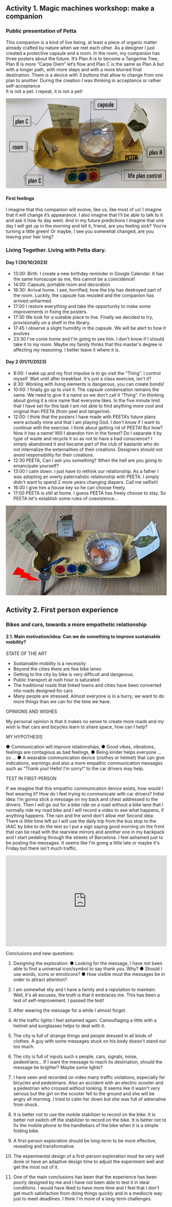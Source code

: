 
## Activity 1. Magic machines workshop: make a companion

### Public presentation of Petta

This companion is a kind of live being, at least a piece of organic matter already crafted by nature when we met each other. As a designer I just created a protective capsule and a room. In the room, my companion has three posters about the future. It’s Plan A is to become a Tangerine Tree, Plan B is more “Carpe Diem” let’s flow and Plan C is the same as Plan A but with a longer path, with more steps and with a more blurred final destination. There is a device with 3 buttons that allow to change from one plan to another. During the creation I was thinking in acceptance or rather self-acceptance	
It is not a pet. I repeat, it is not a pet!

![PETTA](../images/PETTA1.PNG)

#### First feelings
I imagine that this companion will evolve, like us, like most of us! I imagine that it will change it’s appearance. I also imagine that I’ll be able to talk to it and ask it how its day went. And in my future predictions I imagine that one day I will get up in the morning and tell it, friend, are you feeling sick? You're turning a little green! Or maybe, I see you somewhat changed, are you leaving your hair long?


### Living Together. Living with Petta diary.

#### Day 1 (30/10/2023)
- 13:00: Birth. I create a new birthday reminder in Google Calendar. It has the same horoscope as me, this cannot be a coincidence!
- 14:00: Capsule, portable room and decoration
- 16:30: Arrival home. I see, horrified, how the trip has destroyed part of the room. Luckily, the capsule has resisted and the companion has arrived unharmed. 
- 17:00 I restore everything and take the opportunity to make some improvements in fixing the posters.
- 17:30 We look for a suitable place to live. Finally we decided to try, provisionally on a shelf in the library.
- 17:45 I observe a slight humidity in the capsule. We will be alert to how it evolves
- 23:30 I've come home and I'm going to see him. I don't know if I should take it to my room. Maybe my family thinks that this master's degree is affecting my reasoning. I better leave it where it is.


#### Day 2 (01/11/2023)
- 8:00: I wake up and my first impulse is to go visit the “Thing”. I control myself. Wait until after breakfast. It's just a class exercise, isn't it?
- 8:30: Working with living elements is dangerous, you can create bonds!
- 10:00: I finally go up to visit it. The capsule condensation remains the same. We need to give it a name so we don't call it “Thing”. I'm thinking about giving it a nice name that everyone likes. In the five minute limit that I have set for this task I am not able to find anything more cool and original than PEETA (from peel and tangerine).
- 12:00: I think that the posters I have made with PEETA’s future plans were actually mine and that I am playing God. I don't know if I want to continue with the exercise. I think about getting rid of PEETA! But how? Now it has a name! Will I abandon him in the forest? Do I separate it by type of waste and recycle it so as not to have a bad conscience? I simply abandoned it and became part of the club of bastards who do not internalize the externalities of their creations. Designers should not avoid responsibility for their creations.
- 12:30 PEETA, Can I ask you something? When the hell are you going to emancipate yourself?
- 13:00 I calm down. I just have to rethink our relationship. As a father I was adopting an overly paternalistic relationship with PEETA. I simply didn't want to spend 2 more years changing diapers. Call me selfish!
- 16:00 I give him a house key so he can choose freely.
- 17:00 PEETA is still at home. I guess PEETA has freely choose to stay. So PEETA let's establish some rules of coexistence…

![PETTA2](../images/PETTA2.PNG)


## Activity 2. First person experience

### Bikes and cars, towards a more empathetic relationship

#### 2.1. Main motivation/idea: Can we do something to improve sustainable mobility?

STATE OF THE ART

- Sustainable mobility is a necessity
- Beyond the cities there are few bike lanes
- Getting to the city by bike is very difficult and dangerous.
- Public transport at rush hour is saturated
- The traditional roads that linked towns and cities have been converted
into roads designed for cars
- Many people are stressed. Almost everyone is in a hurry, we want to
do more things than we can for the time we have.

OPINIONS AND WISHES

My personal opinion is that it makes no sense to create more roads and my wish is
that cars and bicycles learn to share space, how can I help?

MY HYPOTHESIS

● Communication will improve relationships,
● Good vibes, vibrations, feelings are contagious as bad feelings,
● Being kinder helps everyone
... so ...
● A wearable communication device (clothes or helmet) that can give
indications, warnings and also a more empathic communication messages
such as “Thank you! Hello! I’m sorry!“ to the car drivers may help.

TEST IN FIRST-PERSON

If we imagine that this empathic communication device exists, how would I feel
wearing it? How do I feel trying to communicate with car drivers?
Initial idea:
I’m gonna stick a message on my back and chest addressed to the drivers.
Then I will go out for a bike ride on a road without a bike lane that I normally
ride my road bike and I will record a video to see what happens, if anything
happens. The rain and the wind don't allow me!
Second idea:
There is little time left so I will use the daily trip from the bus stop to the
IAAC by bike to do the test so I put a sign saying good morning on the front
that can be read with the rearview mirrors and another one in my backpack
and I start pedaling through the streets of Barcelona. I feel ashamed just to
be posting the messages. It seems like I'm going a little late or maybe it's
Friday but there isn't much traffic.

<div style="padding:56.25% 0 0 0;position:relative;"><iframe src="https://player.vimeo.com/video/882503581?badge=0&amp;autopause=0&amp;quality_selector=1&amp;player_id=0&amp;app_id=58479" frameborder="0" allow="autoplay; fullscreen; picture-in-picture" style="position:absolute;top:0;left:0;width:100%;height:100%;" title="BIKESCARS_AlbertVilaMDEF2023"></iframe></div><script src="https://player.vimeo.com/api/player.js"></script>

Conclusions and new questions:

1. Designing the exploration:
● Looking for the message, I have not been able to find a
universal icon/symbol to say thank you. Why?
● Should I use words, icons or emoticons?
● How visible must the messages be in order to attract attention?

2. I am somewhat shy and I have a family and a reputation to maintain.
Well, it's all excuses, the truth is that it embraces me. This has been a
test of self-improvement. I passed the test!

3. After wearing the message for a while I almost forgot.

4. At the traffic lights I feel ashamed again. Camouflaging a little with a
helmet and sunglasses helps to deal with it.

5. The city is full of strange things and people dressed in all kinds of
clothes. A guy with some messages stuck on his body doesn't stand
out too much.

6. The city is full of inputs such s people, cars, signals, noise,
pedestrians... If I want the message to reach its destination, should the
message be brighter? Maybe some lights?

7. I have seen and recorded on video many traffic violations, especially
for bicycles and pedestrians. Also an accident with an electric scooter
and a pedestrian who crossed without looking. It seems like it wasn't
very serious but the girl on the scooter fell to the ground and she will
be angry all morning. I tried to calm her down but she was full of
adrenaline from shock.

8. It is better not to use the mobile stabilizer to record on the bike. It is
better not switch off the stabilizer to record on the bike. It is better not
to fix the mobile phone to the handlebars of the bike when it is a
simple folding bike.

9. A first-person exploration should be long-term to be more effective,
revealing and transformative.

10. The experimental design of a first-person exploration must be very
well done or have an adaptive design time to adjust the experiment
well and get the most out of it.

11. One of the main conclusions has been that the experience has been
poorly designed by me and I have not been able to test it in ideal
conditions. I would have liked to have more time and I feel that I don't
get much satisfaction from doing things quickly and in a mediocre way
just to meet deadlines. I think I'm more of a long-term challenges.